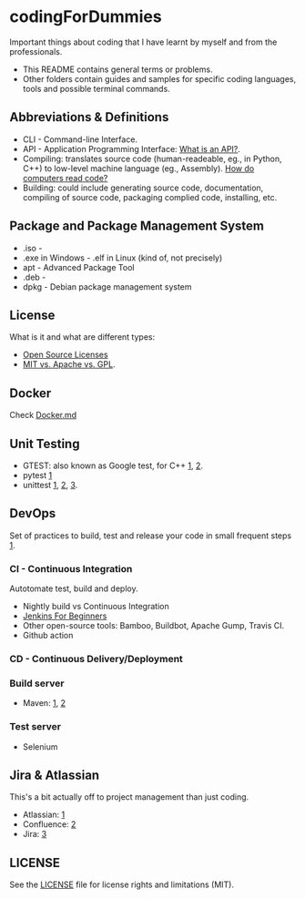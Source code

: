 # codingForDummies

Important things about coding that I have learnt by myself and from the professionals.

- This README contains general terms or problems.
- Other folders contain guides and samples for specific coding languages, tools and possible terminal commands.

## Abbreviations & Definitions

- CLI - Command-line Interface.
- API - Application Programming Interface: [What is an API?](https://youtu.be/s7wmiS2mSXY).
- Compiling: translates source code (human-readeable, eg., in Python, C++) to low-level machine language (eg., Assembly). [How do computers read code?
](https://youtu.be/QXjU9qTsYCc)
- Building: could include generating source code, documentation, compiling of source code, packaging complied code, installing, etc.

## Package and Package Management System

- .iso -
- .exe in Windows - .elf in Linux (kind of, not precisely)
- apt - Advanced Package Tool
- .deb -
- dpkg - Debian package management system

## License

What is it and what are different types:

- [Open Source Licenses](https://gist.github.com/nicolasdao/a7adda51f2f185e8d2700e1573d8a633)
- [MIT vs. Apache vs. GPL](https://exygy.com/blog/which-license-should-i-use-mit-vs-apache-vs-gpl/).

## Docker

Check [Docker.md](dockerFD/README.md)

## Unit Testing

- GTEST: also known as Google test, for C++ [1](https://youtu.be/nbFXI9SDfbk), [2](https://youtu.be/BwO07hUzFNQ).
- pytest [1](https://youtu.be/DhUpxWjOhME)
- unittest [1](https://youtu.be/6tNS--WetLI), [2](https://youtu.be/1Lfv5tUGsn8), [3](https://youtu.be/uCxL7NGEohI).

## DevOps

Set of practices to build, test and release your code in small frequent steps [1](https://youtu.be/scEDHsr3APg).

### CI - Continuous Integration

Autotomate test, build and deploy.

- Nightly build vs Continuous Integration
- [Jenkins For Beginners](https://youtu.be/LFDrDnKPOTg)
- Other open-source tools: Bamboo, Buildbot, Apache Gump, Travis CI.
- Github action

### CD - Continuous Delivery/Deployment

### Build server

- Maven: [1](https://youtu.be/bSaBmXFym30), [2](https://youtu.be/JXXdipKFLQg)

### Test server

- Selenium

## Jira & Atlassian

This's a bit actually off to project management than just coding.

- Atlassian: [1](https://youtu.be/hWXNmcSN4bE)
- Confluence: [2](https://youtu.be/uhWCMlcY_Zw)
- Jira: [3](https://youtu.be/xrCJv0fTyR8)

## LICENSE

See the [LICENSE](LICENSE.md) file for license rights and limitations (MIT).
